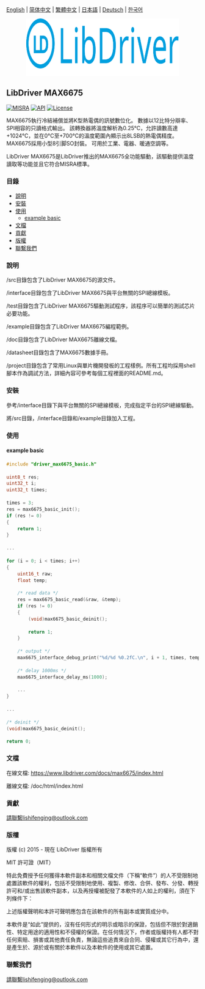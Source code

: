 [English](/README.md) | [ 简体中文](/README_zh-Hans.md) | [繁體中文](/README_zh-Hant.md) | [日本語](/README_ja.md) | [Deutsch](/README_de.md) | [한국어](/README_ko.md)

<div align=center>
<img src="/doc/image/logo.svg" width="400" height="150"/>
</div>

## LibDriver MAX6675

[![MISRA](https://img.shields.io/badge/misra-compliant-brightgreen.svg)](/misra/README.md) [![API](https://img.shields.io/badge/api-reference-blue.svg)](https://www.libdriver.com/docs/max6675/index.html) [![License](https://img.shields.io/badge/license-MIT-brightgreen.svg)](/LICENSE)

MAX6675執行冷結補償並將K型熱電偶的訊號數位化。 數據以12比特分辯率、SPI相容的只讀格式輸出。 該轉換器將溫度解析為0.25°C，允許讀數高達+1024°C，並在0°C至+700°C的溫度範圍內顯示出8LSB的熱電偶精度。 MAX6675採用小型8引脚SO封裝。 可用於工業、電器、暖通空調等。

LibDriver MAX6675是LibDriver推出的MAX6675全功能驅動，該驅動提供溫度讀取等功能並且它符合MISRA標準。

### 目錄

  - [說明](#說明)
  - [安裝](#安裝)
  - [使用](#使用)
    - [example basic](#example-basic)
  - [文檔](#文檔)
  - [貢獻](#貢獻)
  - [版權](#版權)
  - [聯繫我們](#聯繫我們)

### 說明

/src目錄包含了LibDriver MAX6675的源文件。

/interface目錄包含了LibDriver MAX6675與平台無關的SPI總線模板。

/test目錄包含了LibDriver MAX6675驅動測試程序，該程序可以簡單的測試芯片必要功能。

/example目錄包含了LibDriver MAX6675編程範例。

/doc目錄包含了LibDriver MAX6675離線文檔。

/datasheet目錄包含了MAX6675數據手冊。

/project目錄包含了常用Linux與單片機開發板的工程樣例。所有工程均採用shell腳本作為調試方法，詳細內容可參考每個工程裡面的README.md。

### 安裝

參考/interface目錄下與平台無關的SPI總線模板，完成指定平台的SPI總線驅動。

將/src目錄，/interface目錄和/example目錄加入工程。

### 使用

#### example basic

```C
#include "driver_max6675_basic.h"

uint8_t res;
uint32_t i;
uint32_t times;

times = 3;
res = max6675_basic_init();
if (res != 0)
{
    return 1;
}

...
    
for (i = 0; i < times; i++)
{
    uint16_t raw;
    float temp;

    /* read data */
    res = max6675_basic_read(&raw, &temp);
    if (res != 0)
    {
        (void)max6675_basic_deinit();

        return 1;
    }

    /* output */
    max6675_interface_debug_print("%d/%d %0.2fC.\n", i + 1, times, temp);

    /* delay 1000ms */
    max6675_interface_delay_ms(1000);
    
    ...
}

...
    
/* deinit */
(void)max6675_basic_deinit();

return 0;
```

### 文檔

在線文檔: https://www.libdriver.com/docs/max6675/index.html

離線文檔: /doc/html/index.html

### 貢獻

請聯繫lishifenging@outlook.com

### 版權

版權 (c) 2015 - 現在 LibDriver 版權所有

MIT 許可證（MIT）

特此免費授予任何獲得本軟件副本和相關文檔文件（下稱“軟件”）的人不受限制地處置該軟件的權利，包括不受限制地使用、複製、修改、合併、發布、分發、轉授許可和/或出售該軟件副本，以及再授權被配發了本軟件的人如上的權利，須在下列條件下：

上述版權聲明和本許可聲明應包含在該軟件的所有副本或實質成分中。

本軟件是“如此”提供的，沒有任何形式的明示或暗示的保證，包括但不限於對適銷性、特定用途的適用性和不侵權的保證。在任何情況下，作者或版權持有人都不對任何索賠、損害或其他責任負責，無論這些追責來自合同、侵權或其它行為中，還是產生於、源於或有關於本軟件以及本軟件的使用或其它處置。

### 聯繫我們

請聯繫lishifenging@outlook.com
